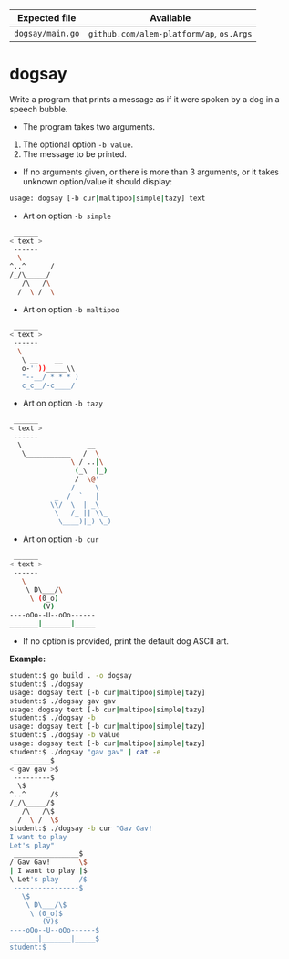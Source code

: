 | Expected file    | Available                                |
| ---------------- | ---------------------------------------- |
| `dogsay/main.go` | `github.com/alem-platform/ap`, `os.Args` |

# dogsay

Write a program that prints a message as if it were spoken by a dog in a speech bubble.

- The program takes two arguments.

1. The optional option `-b value`.
2. The message to be printed.

- If no arguments given, or there is more than 3 arguments, or it takes unknown option/value it should display:

```sh
usage: dogsay [-b cur|maltipoo|simple|tazy] text
```

- Art on option `-b simple`

```sh
 ______
< text >
 ------
  \
^..^      /
/_/\_____/
   /\   /\
  /  \ /  \
```

- Art on option `-b maltipoo`

```sh
 ______
< text >
 ------
  \
   \ __    __
   o-''))_____\\
   "--__/ * * * )
   c_c__/-c____/
```

- Art on option `-b tazy`

```sh
 ______
< text >
 ------
  \                __
   \___________   /  \
               \ / ..|\
                (_\  |_)
                /  \@'
               /     \
           _  /  `   |
          \\/  \  | _\
           \   /_ || \\_
            \____)|_) \_)
```

- Art on option `-b cur`

```sh
 ______
< text >
 ------
   \
    \ D\___/\
     \ (0_o)
        (V)
----oOo--U--oOo------
_______|_______|_____
```

- If no option is provided, print the default dog ASCII art.

**Example:**

```bash
student:$ go build . -o dogsay
student:$ ./dogsay
usage: dogsay text [-b cur|maltipoo|simple|tazy]
student:$ ./dogsay gav gav
usage: dogsay text [-b cur|maltipoo|simple|tazy]
student:$ ./dogsay -b
usage: dogsay text [-b cur|maltipoo|simple|tazy]
student:$ ./dogsay -b value
usage: dogsay text [-b cur|maltipoo|simple|tazy]
student:$ ./dogsay "gav gav" | cat -e
 _________$
< gav gav >$
 ---------$
  \$
^..^      /$
/_/\_____/$
   /\   /\$
  /  \ /  \$
student:$ ./dogsay -b cur "Gav Gav!
I want to play
Let's play" 
 ________________$
/ Gav Gav!       \$
| I want to play |$
\ Let's play     /$
 ----------------$
   \$
    \ D\___/\$
     \ (0_o)$
        (V)$
----oOo--U--oOo------$
_______|_______|_____$
student:$
```
